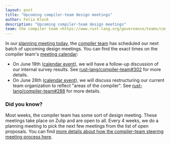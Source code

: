 ```yaml
---
layout: post
title: "Upcoming compiler-team design meetings"
author: Felix Klock
description: "Upcoming compiler-team design meetings"
team: the compiler team <https://www.rust-lang.org/governance/teams/compiler>
---
```


In our [planning meeting today], the [compiler team] has scheduled our
next batch of upcoming design meetings. You can find the exact times
on the compiler team's [meeting calendar]:

* On June 19th ([calendar event][ce1]), we will
  have a follow-up discussion of our internal survey results.
  See [rust-lang/compiler-team#302] for more details.
* On June 26th ([calendar event][ce2]), we will discuss
  restructuring our current team organization
  to reflect "areas of the compiler".
  See [rust-lang/compiler-team#288] for more details.

[ce1]: https://calendar.google.com/event?action=TEMPLATE&tmeid=NGhzYXBkZm12ZzVmbzEzb2VpMzlsYzN0dnEgNnU1cnJ0Y2U2bHJ0djA3cGZpM2RhbWdqdXNAZw&tmsrc=6u5rrtce6lrtv07pfi3damgjus%40group.calendar.google.com
[ce2]: https://calendar.google.com/event?action=TEMPLATE&tmeid=NmVjcTNibm03Ym5jamc2Z2NnaGNzaHFtMHYgNnU1cnJ0Y2U2bHJ0djA3cGZpM2RhbWdqdXNAZw&tmsrc=6u5rrtce6lrtv07pfi3damgjus%40group.calendar.google.com
[rust-lang/compiler-team#302]: https://github.com/rust-lang/compiler-team/issues/302
[rust-lang/compiler-team#288]: https://github.com/rust-lang/compiler-team/issues/288

### Did you know?

Most weeks, the compiler team has some sort of design meeting. These
meetings take place on Zulip and are open to all. Every 4 weeks, we do
a planning meeting to pick the next few meetings from the list of open
proposals. You can find [more details about how the compiler-team
steering meeting process here][details].

[details]: https://rust-lang.github.io/compiler-team/about/steering-meeting/
[meeting calendar]: https://rust-lang.github.io/compiler-team/#meeting-calendar
[planning meeting today]: https://zulip-archive.rust-lang.org/238009tcompilermeetings/16428planningmeeting20200605.html
[compiler team]: https://www.rust-lang.org/governance/teams/compiler
